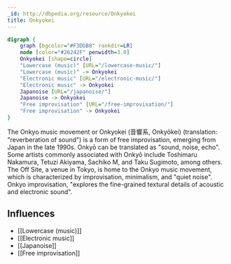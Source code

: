 ```yaml
---
_id: http://dbpedia.org/resource/Onkyokei
title: Onkyokei
---
```


```dot
digraph {
	graph [bgcolor="#F3DDB8" rankdir=LR]
	node [color="#26242F" penwidth=3.0]
	Onkyokei [shape=circle]
	"Lowercase (music)" [URL="/lowercase-music/"]
	"Lowercase (music)" -> Onkyokei
	"Electronic music" [URL="/electronic-music/"]
	"Electronic music" -> Onkyokei
	Japanoise [URL="/japanoise/"]
	Japanoise -> Onkyokei
	"Free improvisation" [URL="/free-improvisation/"]
	"Free improvisation" -> Onkyokei
}
```

The Onkyo music movement or Onkyokei (音響系, Onkyōkei) (translation: "reverberation of sound") is a form of free improvisation, emerging from Japan in the late 1990s. Onkyō can be translated as "sound, noise, echo". Some artists commonly associated with Onkyō include Toshimaru Nakamura, Tetuzi Akiyama, Sachiko M, and Taku Sugimoto, among others. The Off Site, a venue in Tokyo, is home to the Onkyo music movement, which is characterized by improvisation, minimalism, and "quiet noise". Onkyo improvisation, "explores the fine-grained textural details of acoustic and electronic sound".

## Influences

- [[Lowercase (music)]]
- [[Electronic music]]
- [[Japanoise]]
- [[Free improvisation]]
